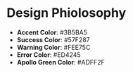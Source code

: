# Design Phiolosophy

- **Accent Color**: #3B5BA5
- **Success Color**: #57F287
- **Warning Color**: #FEE75C
- **Error Color**: #ED4245
- **Apollo Green Color**: #ADFF2F
